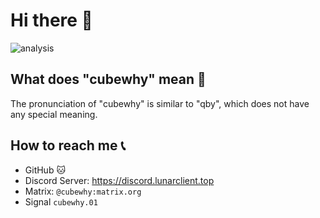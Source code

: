 # Hi there 👋

![analysis](https://github-readme-stats.vercel.app/api?username=cubewhy)

## What does "cubewhy" mean 🤔

The pronunciation of "cubewhy" is similar to "qby", which does not have any special meaning.

## How to reach me 📞

- GitHub 🐱
- Discord Server: https://discord.lunarclient.top
- Matrix: `@cubewhy:matrix.org`
- Signal `cubewhy.01`
